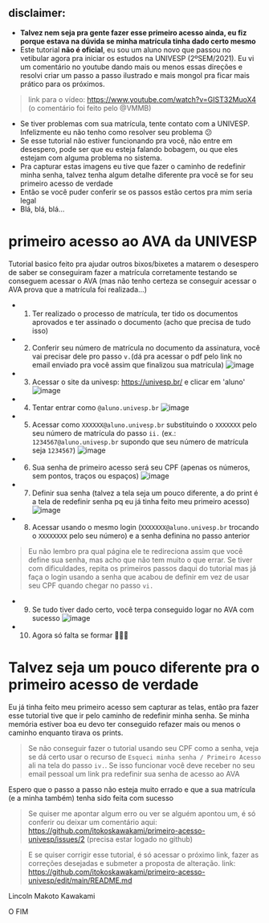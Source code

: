 ## disclaimer:
- **Talvez nem seja pra gente fazer esse primeiro acesso ainda, eu fiz porque estava na dúvida se minha matrícula tinha dado certo mesmo**
- Este tutorial **não é oficial**, eu sou um aluno novo que passou no vetibular agora pra iniciar os estudos na UNIVESP (2ºSEM/2021). Eu vi um comentário no youtube dando mais ou menos essas direções e resolvi criar um passo a passo ilustrado e mais mongol pra ficar mais prático para os próximos.
> link para o vídeo: https://www.youtube.com/watch?v=GIST32MuoX4 (o comentário foi feito pelo @VMMB)
- Se tiver problemas com sua matrícula, tente contato com a UNIVESP. Infelizmente eu não tenho como resolver seu problema 😕
- Se esse tutorial não estiver funcionando pra você, não entre em desespero, pode ser que eu esteja falando bobagem, ou que eles estejam com alguma problema no sistema.
- Pra capturar estas imagens eu tive que fazer o caminho de redefinir minha senha, talvez tenha algum detalhe diferente pra você se for seu primeiro acesso de verdade
- Então se você puder conferir se os passos estão certos pra mim seria legal
- Blá, blá, blá...

# primeiro acesso ao AVA da UNIVESP
Tutorial basico feito pra ajudar outros bixos/bixetes a matarem o desespero de saber se conseguiram fazer a matrícula corretamente testando se conseguem acessar o AVA (mas não tenho certeza se conseguir acessar o AVA prova que a matrícula foi realizada...)

- 1) Ter realizado o processo de matrícula, ter tido os documentos aprovados e ter assinado o documento (acho que precisa de tudo isso)

- 2) Conferir seu número de matrícula no documento da assinatura, você vai precisar dele pro passo `v.`(dá pra acessar o pdf pelo link no email enviado pra você assim que finalizou sua matrícula)
![image](https://user-images.githubusercontent.com/83545404/127586131-55337890-919e-48c1-a178-46d7bfd39508.png)

- 3) Acessar o site da univesp: https://univesp.br/ e clicar em 'aluno' 
![image](https://user-images.githubusercontent.com/83545404/127585497-d6de1e1f-2c01-441a-b9e7-6ad0952040e3.png)

- 4) Tentar entrar como `@aluno.univesp.br`
![image](https://user-images.githubusercontent.com/83545404/127586300-d3868f3d-7c08-4eea-ac9b-eaf7582ff3c6.png)

- 5) Acessar como `XXXXXX@aluno.univesp.br` substituindo o `XXXXXXX` pelo seu número de matrícula do passo `ii.` (ex.: `1234567@aluno.univesp.br` supondo que seu número de matrícula seja `1234567`)
![image](https://user-images.githubusercontent.com/83545404/127588070-e35514ee-9a1e-4619-872b-7caa3d27b504.png)

- 6) Sua senha de primeiro acesso será seu CPF (apenas os números, sem pontos, traços ou espaços)
![image](https://user-images.githubusercontent.com/83545404/127588198-59bb3173-f2a7-4f5b-b978-5c15953a51f7.png)

- 7) Definir sua senha (talvez a tela seja um pouco diferente, a do print é a tela de redefinir senha pq eu já tinha feito meu primeiro acesso)
![image](https://user-images.githubusercontent.com/83545404/127587452-85b52768-2a13-40f8-9470-0cc165f25335.png)

- 8) Acessar usando o mesmo login (`XXXXXXX@aluno.univesp.br` trocando o `XXXXXXXX` pelo seu número) e a senha definina no passo anterior

>Eu não lembro pra qual página ele te redireciona assim que você define sua senha, mas acho que não tem muito o que errar. Se tiver com dificuldades, repita os primeiros passos daqui do tutorial mas já faça o login usando a senha que acabou de definir em vez de usar seu CPF quando chegar no passo `vi.`

- 9) Se tudo tiver dado certo, você terpa conseguido logar no AVA com sucesso
![image](https://user-images.githubusercontent.com/83545404/127588404-d31f6ac6-50ec-4194-9fbe-4ada547ac123.png)

- 10) Agora só falta se formar 🎉🎉🎉

# Talvez seja um pouco diferente pra o primeiro acesso de verdade
Eu já tinha feito meu primeiro acesso sem capturar as telas, então pra fazer esse tutorial tive que ir pelo caminho de redefinir minha senha. Se minha memória estiver boa eu devo ter conseguido refazer mais ou menos o caminho enquanto tirava os prints.

>Se não conseguir fazer o tutorial usando seu CPF como a senha, veja se dá certo usar o recurso de `Esqueci minha senha / Primeiro Acesso` ali na tela do passo `iv.`. Se isso funcionar você deve receber no seu email pessoal um link pra redefinir sua senha de acesso ao AVA

Espero que o passo a passo não esteja muito errado e que a sua matrícula (e a minha também) tenha sido feita com sucesso

>Se quiser me apontar algum erro ou ver se alguém apontou um, é só conferir ou deixar um comentário aqui: https://github.com/itokoskawakami/primeiro-acesso-univesp/issues/2 (precisa estar logado no github)

>E se quiser corrigir esse tutorial, é só acessar o próximo link, fazer as correções desejadas e submeter a proposta de alteração. link: https://github.com/itokoskawakami/primeiro-acesso-univesp/edit/main/README.md

Lincoln Makoto Kawakami

O FIM
